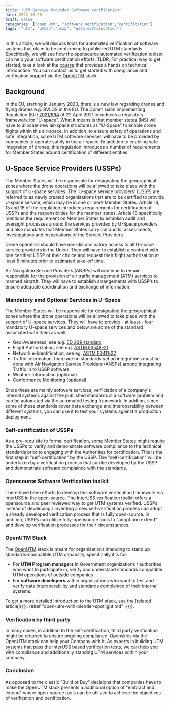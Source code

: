 ```yaml
---
title: "UTM Service Provider Software verification"
date: 2022-10-20
draft: False
categories: ["open utm", "software verification","certification"]
tags: ["utm", "utmsp","ussp", "ussp certification"]
---
```


In this article, we will discuss tools for automated verification of software systems that claim to be conforming to published UTM standards. Specifically, we will see how the  opensource automated verification toolset can help your software certification efforts. TLDR; For practical way to get started, take a look at the [course](https://ussp-verification.openskies.sh) that provides a hands on technical introduction. You can contact us to get started with compliance and verification support via the [OpenUTM](https://utm.openskies.sh) stack.

<!--more-->

## Background
In the EU, starting in January 2023, there is a new law regarding drones and flying drones e.g. BVLOS in the EU. The Commission Implementing Regulation (EU) [2021/664](https://www.easa.europa.eu/en/regulations/U-space) of 22 April 2021 introduces a regulatory framework for "U-space". What it means is that member states (MS) will have to allocate new air-space structures as "U-Space" to enable drone flights within this air-space. In addition, to ensure safety of operations and safe integration, some UTM software services will have to be provided by companies to operate safely in the air-space. In addition to enabling safe integration of drones, this regulation introduces a number of requirements for Member States around certification of different entities. 

## U-Space Service Providers (USSPs)
The Member States will be responsible for designating the geographical zones where the drone operations will be allowed to take place with the support of U-space services. The ‘U-space service providers’ (USSP) are referred to as newly created organisations that are to be certified to provide U-space service, which may be in one or more Member States. Article 14, 15 and 18 of the regulation introduces requirements for certification of USSPs and the responsiblities for the member states. Article 18 specifically mentions the requirement on Member States to establish audit and oversight processes around the services provided by U-Space providers and also mandates that Member States carry out audits, assessments, investigations and inspecations of the Service Providers. 

Drone operators should have non-discriminatory access to all U-space service providers in the Union. They will have to establish a contract with one certified USSP of their choice and request their flight authorisation at least 5 minutes prior to estimated take-off time. 

Air Navigation Service Providers (ANSPs) will continue to remain responsible for the provision of air traffic management (ATM) services to manned aircraft. They will have to establish arrangements with USSP’s to ensure adequate coordination and exchange of information.

### Mandatory amd Optional Services in U-Space
The Member States will be responsible for designating the geographical zones where the drone operations will be allowed to take place with the support of U-space services. They will have to provide - at least - four mandatory U-space services and below are some of the standard associated with them as well: 
- Geo-Awareness, see e.g. [ED 269 standard](https://eurocae.net/news/posts/2020/june/ed-269-minimum-operational-performance-standard-for-uas-geo-fencing/)
- Flight Authorization, see e.g. [ASTM F3548-21](https://www.astm.org/f3548-21.html)
- Network e-Identification, see eg. [ASTM F3411-22](https://www.astm.org/f3411-22a.html)
- Traffic Information, there are no standards yet ad integrations must be done with Air Navigation Service Providers (ANSPs) around integrating Traffic in to USSP software
- Weather Information (optional)
- Conformance Monitoring (optional)

Since these are mainly software services, verficiation of a company's internal systems against the published standards is a software problem and can be automated via the automated testing framework. In addtion, since some of these standards cover data exchange and interoperability between different systems, you can use it to test your systems against a production  deployment.

### Self-certification of USSPs
As a pre-requisite to formal certification, some Member States might require the USSPs to verify and demonstrate software compliance to the technical standards prior to engaging with the Authorities for certification. This is the first step in "self-certification" by the USSP. The "self-certification" will be undertaken by a verification process that can be developed by the USSP and demonstrate software complaince with the standards. 

### Opensource Software Verification toolkit
There have been efforts to develop this software verification framework via [InterUSS](https://interuss.org) in the open-source. The InterUSS verification toolkit offers a opensource and peer reviewed way to get UTM systems verified. USSPs, instead of developing / inventing a new self-verification process can adopt a already developed verification process that is fully open-source. In addition, USSPs can utilize fully-opensource tools to "adopt and extend" and develop verification processes for their circumstances. 

### OpenUTM Stack
The [OpenUTM](https://utm.openskies.sh) stack is meant for organizations intending to stand up standards-compatible UTM capability, specifically it is for: 

- For **UTM Program managers** in Government organizations / authorities who want to participate in, verify and understand standards compatible UTM operations of outside companies
- For **software developers** within organizations who want to test and verify data interoperability and standards complaince of their internal systems.

To get a more detailed introduction to the UTM stack, see the [related article]({{< relref "open-utm-with-blender-spotlight.md" >}}).

### Verification by third party
In many cases, in addition to the self-certification, third party verification might be required to ensure ongoing compliance. Openskies via the OpenUTM stack can help your Company with it. As experts in building UTM systems that pass the InterUSS based verification tests, we can help you with compliance and additionally standing UTM services within your company. 

### Conclusion
As opposed to the classic "Build or Buy" decisions that companies have to make the OpenUTM stack presents a additional option of "embract and extend" where open-source tools can be utilized to achieve the objectives of verificaiton and certification.